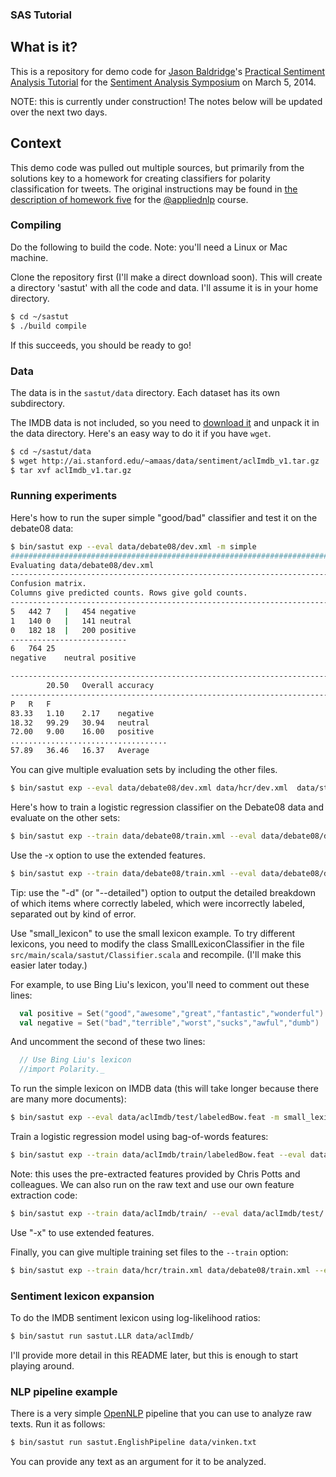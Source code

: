 ### SAS Tutorial

## What is it?

This is a repository for demo code for [Jason Baldridge](http://www.jasonbaldridge.com)'s [Practical Sentiment Analysis Tutorial](http://sentimentsymposium.com/workshops.html) for the [Sentiment Analysis Symposium](http://sentimentsymposium.com) on March 5, 2014.

NOTE: this is currently under construction! The notes below will be updated over the next two days.

## Context

This demo code was pulled out multiple sources, but primarily from the solutions key to a homework for creating classifiers for polarity classification for tweets. The original instructions may be found in [the description of homework five](https://github.com/utcompling/applied-nlp/wiki/Homework5) for the [@appliednlp](http://twitter.com/appliednlp) course.

### Compiling

Do the following to build the code. Note: you'll need a Linux or Mac machine.

Clone the repository first (I'll make a direct download soon). This will create a directory 'sastut' with all the code and data. I'll assume it is in your home directory.

```bash
$ cd ~/sastut
$ ./build compile
```

If this succeeds, you should be ready to go!

### Data

The data is in the `sastut/data` directory. Each dataset has its own subdirectory. 

The IMDB data is not included, so you need to [download it](http://ai.stanford.edu/~amaas/data/sentiment/aclImdb_v1.tar.gz) and unpack it in the data directory. Here's an easy way to do it if you have `wget`.

```bash
$ cd ~/sastut/data
$ wget http://ai.stanford.edu/~amaas/data/sentiment/aclImdb_v1.tar.gz
$ tar xvf aclImdb_v1.tar.gz
```

### Running experiments

Here's how to run the super simple "good/bad" classifier and test it on the debate08 data:

```bash
$ bin/sastut exp --eval data/debate08/dev.xml -m simple
################################################################################
Evaluating data/debate08/dev.xml
--------------------------------------------------------------------------------
Confusion matrix.
Columns give predicted counts. Rows give gold counts.
--------------------------------------------------------------------------------
5	442	7	|	454	negative
1	140	0	|	141	neutral
0	182	18	|	200	positive
--------------------------
6	764	25
negative	neutral	positive

--------------------------------------------------------------------------------
		20.50	Overall accuracy
--------------------------------------------------------------------------------
P	R	F
83.33	1.10	2.17	negative
18.32	99.29	30.94	neutral
72.00	9.00	16.00	positive
...................................
57.89	36.46	16.37	Average
```

You can give multiple evaluation sets by including the other files.

```bash
$ bin/sastut exp --eval data/debate08/dev.xml data/hcr/dev.xml  data/stanford/dev.xml -m simple
```

Here's how to train a logistic regression classifier on the Debate08 data and evaluate on the other sets:

```bash
$ bin/sastut exp --train data/debate08/train.xml --eval data/debate08/dev.xml data/hcr/dev.xml  data/stanford/dev.xml -m L2R_LR
```

Use the -x option to use the extended features.

```bash
$ bin/sastut exp --train data/debate08/train.xml --eval data/debate08/dev.xml data/hcr/dev.xml  data/stanford/dev.xml -m L2R_LR -x
```

Tip: use the "-d" (or "--detailed") option to output the detailed breakdown of which items where correctly labeled, which were incorrectly labeled, separated out by kind of error.

Use "small_lexicon" to use the small lexicon example. To try different lexicons, you need to modify the class SmallLexiconClassifier in the file `src/main/scala/sastut/Classifier.scala` and recompile. (I'll make this easier later today.) 

For example, to use Bing Liu's lexicon, you'll need to comment out these lines:

```scala
  val positive = Set("good","awesome","great","fantastic","wonderful")
  val negative = Set("bad","terrible","worst","sucks","awful","dumb")
```

And uncomment the second of these two lines:

```scala
  // Use Bing Liu's lexicon
  //import Polarity._
```

To run the simple lexicon on IMDB data (this will take longer because there are many more documents):

```bash
$ bin/sastut exp --eval data/aclImdb/test/labeledBow.feat -m small_lexicon -f imdb
```

Train a logistic regression model using bag-of-words features:

```bash
$ bin/sastut exp --train data/aclImdb/train/labeledBow.feat --eval data/aclImdb/test/labeledBow.feat -m L2R_LR -f imdb
```

Note: this uses the pre-extracted features provided by Chris Potts and colleagues. We can also run on the raw text and use our own feature extraction code:

```bash
$ bin/sastut exp --train data/aclImdb/train/ --eval data/aclImdb/test/ -m L2R_LR -f imdb_raw
```

Use "-x" to use extended features.

Finally, you can give multiple training set files to the `--train` option:

```bash
$ bin/sastut exp --train data/hcr/train.xml data/debate08/train.xml --eval data/debate08/dev.xml data/hcr/dev.xml data/stanford/dev.xml -m L2R_LR
```

### Sentiment lexicon expansion

To do the IMDB sentiment lexicon using log-likelihood ratios:

```bash
$ bin/sastut run sastut.LLR data/aclImdb/
```

I'll provide more detail in this README later, but this is enough to start playing around.

### NLP pipeline example

There is a very simple [OpenNLP](http://apache.opennlp.org) pipeline that you can use to analyze raw texts. Run it as follows:

```bash
$ bin/sastut run sastut.EnglishPipeline data/vinken.txt
```

You can provide any text as an argument for it to be analyzed.